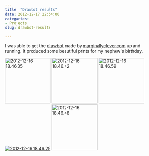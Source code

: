 ```yaml
---
title: "Drawbot results"
date: 2012-12-17 22:54:00
categories:
- Projects
slug: drawbot-results

---
```


I was able to get the <a href="https://github.com/i-make-robots/drawbot">drawbot</a> made by <a href="http://www.marginallyclever.com/blog/">marginallyclever.com</a> up and running. It produced some beautiful prints for my nephew's birthday.

<a href="/public/uploads/2012/12/2012-12-16-18.46.35.jpg"><img class="alignnone size-thumbnail wp-image-3089" alt="2012-12-16 18.46.35" src="/public/uploads/2012/12/2012-12-16-18.46.35-150x150.jpg" width="150" height="150" /></a> <img class="alignnone size-thumbnail wp-image-3090" alt="2012-12-16 18.46.42" src="/public/uploads/2012/12/2012-12-16-18.46.42-150x150.jpg" width="150" height="150" /> <img class="alignnone size-thumbnail wp-image-3092" alt="2012-12-16 18.46.59" src="/public/uploads/2012/12/2012-12-16-18.46.59-150x150.jpg" width="150" height="150" /><a href="/public/uploads/2012/12/2012-12-16-18.46.29.jpg"><img class="alignnone  wp-image-3093" alt="2012-12-16 18.46.29" src="/public/uploads/2012/12/2012-12-16-18.46.29-300x225.jpg" /></a> <img class="alignnone size-thumbnail wp-image-3091" alt="2012-12-16 18.46.48" src="/public/uploads/2012/12/2012-12-16-18.46.48-150x150.jpg" width="150" height="150" />
